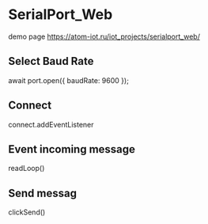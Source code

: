 # SerialPort_Web
demo page https://atom-iot.ru/iot_projects/serialport_web/

## Select Baud Rate 
await port.open({ baudRate: 9600 });

## Connect
connect.addEventListener

## Event incoming message
readLoop()

## Send messag
clickSend()
